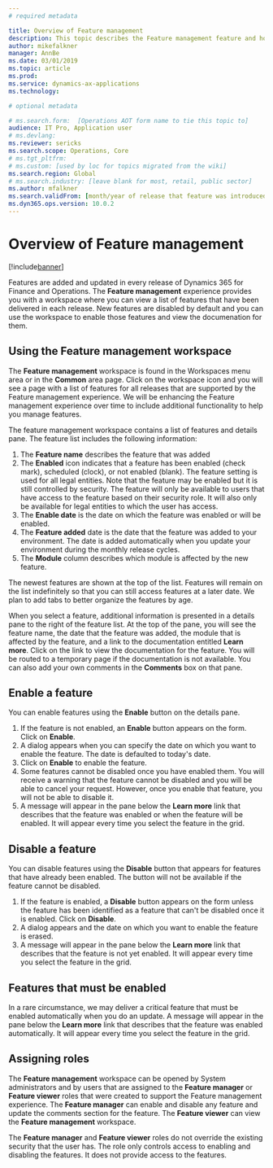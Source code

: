 ```yaml
---
# required metadata

title: Overview of Feature management
description: This topic describes the Feature management feature and how you can use it.
author: mikefalkner
manager: AnnBe
ms.date: 03/01/2019
ms.topic: article
ms.prod: 
ms.service: dynamics-ax-applications
ms.technology: 

# optional metadata

# ms.search.form:  [Operations AOT form name to tie this topic to]
audience: IT Pro, Application user
# ms.devlang: 
ms.reviewer: sericks
ms.search.scope: Operations, Core
# ms.tgt_pltfrm: 
# ms.custom: [used by loc for topics migrated from the wiki]
ms.search.region: Global 
# ms.search.industry: [leave blank for most, retail, public sector]
ms.author: mfalkner
ms.search.validFrom: [month/year of release that feature was introduced in, in format yyyy-mm-dd]
ms.dyn365.ops.version: 10.0.2
---
```


# Overview of Feature management

[!include[banner](../../includes/banner.md)]

Features are added and updated in every release of Dynamics 365 for Finance and Operations. The **Feature management** experience provides you with a workspace where you can view a list of features that have been delivered in each release. New features are disabled by default and you can use the workspace to enable those features and view the documenation for them.

## Using the Feature management workspace

The **Feature management** workspace is found in the Workspaces menu area or in the **Common** area page. Click on the workspace icon and you will see a page with a list of features for all releases that are supported by the Feature management experience. We will be enhancing the Feature management experience over time to include additional functionality to help you manage features.

The feature management workspace contains a list of features and details pane. The feature list includes the following information:
1) The **Feature name** describes the feature that was added
2) The **Enabled** icon indicates that a feature has been enabled (check mark), scheduled (clock), or not enabled (blank). The feature setting is used for all legal entities. Note that the feature may be enabled but it is still controlled by security. The feature will only be available to users that have access to the feature based on their security role. It will also only be available for legal entities to which the user has access. 
3) The **Enable date** is the date on which the feature was enabled or will be enabled. 
4) The **Feature added** date is the date that the feature was added to your environment. The date is added automatically when you update your environment during the monthly release cycles. 
5) The **Module** column describes which module is affected by the new feature.

The newest features are shown at the top of the list. Features will remain on the list indefinitely so that you can still access features at a later date. We plan to add tabs to better organize the features by age.

When you select a feature, additional information is presented in a details pane to the right of the feature list. At the top of the pane, you will see the feature name, the date that the feature was added, the module that is affected by the feature, and a link to the documentation entitled **Learn more**. Click on the link to view the documentation for the feature. You will be routed to a temporary page if the documentation is not available. You can also add your own comments in the **Comments** box on that pane. 

## Enable a feature
You can enable features using the **Enable** button on the details pane.
1) If the feature is not enabled, an **Enable** button appears on the form. Click on **Enable**.
2) A dialog appears when you can specify the date on which you want to enable the feature. The date is defaulted to today's date.
3) Click on **Enable** to enable the feature.
4) Some features cannot be disabled once you have enabled them. You will receive a warning that the feature cannot be disabled and you will be able to cancel your request. However, once you enable that feature, you will not be able to disable it.
5) A message will appear in the pane below the **Learn more** link that describes that the feature was enabled or when the feature will be enabled. It will appear every time you select the feature in the grid. 

## Disable a feature
You can disable features using the **Disable** button that appears for features that have already been enabled. The button will not be available if the feature cannot be disabled. 
1) If the feature is enabled, a **Disable** button appears on the form unless the feature has been identified as a feature that can't be disabled once it is enabled. Click on **Disable**.
2) A dialog appears and the date on which you want to enable the feature is erased. 
3) A message will appear in the pane below the **Learn more** link that describes that the feature is not yet enabled. It will appear every time you select the feature in the grid. 

## Features that must be enabled
In a rare circumstance, we may deliver a critical feature that must be enabled automatically when you do an update. A message will appear in the pane below the **Learn more** link that describes that the feature was enabled automatically. It will appear every time you select the feature in the grid.  

## Assigning roles

The **Feature management** workspace can be opened by System administrators and by users that are assigned to the **Feature manager** or **Feature viewer** roles that were created to support the Feature management experience. The **Feature manager** can enable and disable any feature and update the comments section for the feature. The **Feature viewer** can view the **Feature management** workspace. 

The **Feature manager** and **Feature viewer** roles do not override the existing security that the user has. The role only controls access to enabling and disabling the features. It does not provide access to the features. 

